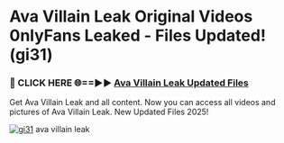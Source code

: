 # Ava Villain Leak Original Videos 0nlyFans Leaked - Files Updated! (gi31)

<h3>🔴 CLICK HERE 🌐==►► <a href="https://tinyurl.com/x26r9saj" rel="nofollow">Ava Villain Leak Updated Files</a></h3>

Get Ava Villain Leak and all content. Now you can access all videos and pictures of Ava Villain Leak. New Updated Files 2025!

[![gi31](https://i.imgur.com/LkgZPqh.gif)](https://tinyurl.com/x26r9saj)
ava villain leak